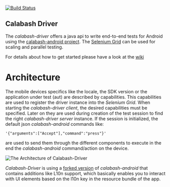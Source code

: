 [![Build Status](https://secure.travis-ci.org/calabash-driver/calabash-driver.png)](https://secure.travis-ci.org/calabash-driver/calabash-driver.png)
## Calabash Driver
The *calabash-driver* offers a java api to write end-to-end tests for Android using the [calabash-android project](http://github.com/calabash/calabash-android).
The [Selenium Grid](http://code.google.com/p/selenium/wiki/Grid2) can be used for scaling and parallel testing.

For details about how to get started please have a look at the [wiki](http://github.com/calabash-driver/calabash-driver/wiki/)

# Architecture

The mobile devices specifics like the locale, the SDK version or the application under test (aut) are described by capabilities. 
This capabilities are used to register the driver instance into the *Selenium Grid*. When starting the *calabash-driver client*, the desired capabilities must be specified. Later on they are used during creation of the test session to find the right *calabash-driver server* instance.
If the session is initialized, the default json *calabash-android* commands like:
 	
	'{"arguments":["Accept"],"command":"press"}'

are used to send them through the different components to execute in the end the *calabash-android* command/action on the device.

![The Architecture of Calabash-Driver](https://docs.google.com/drawings/pub?id=1Xs6yEaqXnPXa5wgrYGulpkRQBqdPCc9OltF4op3oY48&w=952&h=583)

*Calabash-Driver* is using a [forked version](https://github.com/calabash-driver/calabash-android) of *calabash-android* that contains additions like L10n support, which basically enables you to interact with UI elements based on the l10n key in the resource bundle of the app.